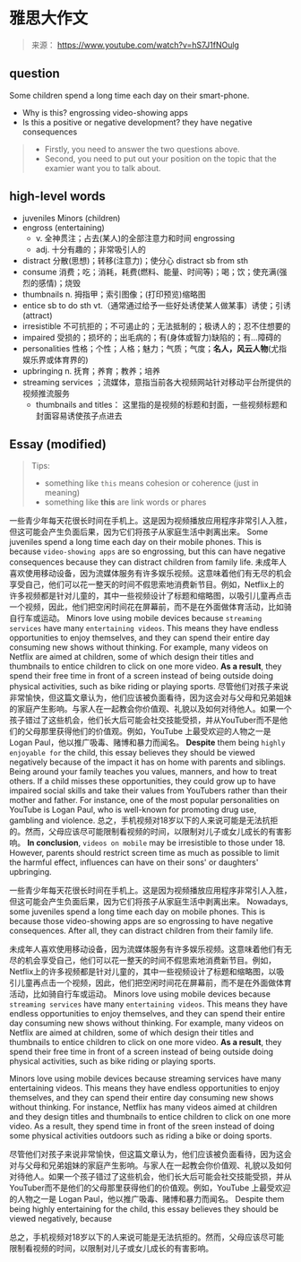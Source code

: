 # 雅思大作文
> 来源： https://www.youtube.com/watch?v=hS7J1fNOulg

## question
Some children spend a long time each day on their smart-phone. 
- Why is this?  engrossing video-showing apps
- Is this a positive or negative development? they have negative consequences

> - Firstly, you need to answer the two questions above.
> - Second, you need to put out your position on the topic that the examier want you to talk about.

## high-level words
- juveniles Minors (children)
- engross (entertaining)
  - v. 全神贯注；占去(某人)的全部注意力和时间 engrossing
  - adj. 十分有趣的；非常吸引人的 
- distract 分散(思想)；转移(注意力)；使分心 distract sb from sth
- consume 消费；吃；消耗，耗费(燃料、能量、时间等)；喝；饮；使充满(强烈的感情)；烧毁
- thumbnails n. 拇指甲；索引图像；(打印预览)缩略图
- entice sb to do sth vt.（通常通过给予一些好处诱使某人做某事）诱使；引诱 (attract) 
- irresistible 不可抗拒的；不可遏止的；无法抵制的；极诱人的；忍不住想要的
- impaired 受损的；损坏的；出毛病的；有(身体或智力)缺陷的；有…障碍的
- personalities 性格；个性；人格；魅力；气质；气度；**名人，风云人物**(尤指娱乐界或体育界的)
- upbringing n. 抚育；养育；教养；培养
- streaming services ；流媒体，意指当前各大视频网站针对移动平台所提供的视频推流服务
  - thumbnails and titles： 这里指的是视频的标题和封面，一些视频标题和封面容易诱使孩子点进去

## Essay (modified)
> Tips: 
> - something like `this` means cohesion or coherence (just in meaning)
> - something like **this** are link words or phares

一些青少年每天花很长时间在手机上。这是因为视频播放应用程序非常引人入胜，但这可能会产生负面后果，因为它们将孩子从家庭生活中剥离出来。
Some juveniles spend a long time each day on their mobile phones. This is because `video-showing apps` are so engrossing, but this can have negative consequences because they can distract children from family life.
未成年人喜欢使用移动设备，因为流媒体服务有许多娱乐视频。这意味着他们有无尽的机会享受自己，他们可以花一整天的时间不假思索地消费新节目。例如，Netflix上的许多视频都是针对儿童的，其中一些视频设计了标题和缩略图，以吸引儿童再点击一个视频，因此，他们把空闲时间花在屏幕前，而不是在外面做体育活动，比如骑自行车或运动。
Minors love using mobile devices because `streaming services` have many `entertaining videos`. This means they have endless opportunities to enjoy themselves, and they can spend their entire day consuming new shows without thinking. For example, many videos on Netflix are aimed at children, some of which design their titles and thumbnails to entice children to click on one more video. **As a result**, they spend their free time in front of a screen instead of being outside doing physical activities, such as bike riding or playing sports.
尽管他们对孩子来说非常愉快，但这篇文章认为，他们应该被负面看待，因为这会对与父母和兄弟姐妹的家庭产生影响。与家人在一起教会你价值观、礼貌以及如何对待他人。如果一个孩子错过了这些机会，他们长大后可能会社交技能受损，并从YouTuber而不是他们的父母那里获得他们的价值观。例如，YouTube 上最受欢迎的人物之一是 Logan Paul，他以推广吸毒、赌博和暴力而闻名。
**Despite** them being `highly enjoyable for` the child, this essay believes they should be viewed negatively because of the impact it has on home with parents and siblings. Being around your family teaches you values, manners, and how to treat others. If a child misses these opportunities, they could grow up to have impaired social skills and take their values from  YouTubers rather than their mother and father. For instance, one of the most popular personalities on YouTube is Logan Paul, who is well-known for promoting drug use, gambling and violence.
总之，手机视频对18岁以下的人来说可能是无法抗拒的。然而，父母应该尽可能限制看视频的时间，以限制对儿子或女儿成长的有害影响。
**In conclusion**, `videos on mobile` may be irresistible to those under 18. However, parents should restrict screen time as much as possible to limit the harmful effect, influences can have on their sons' or daughters' upbringing.

一些青少年每天花很长时间在手机上。这是因为视频播放应用程序非常引人入胜，但这可能会产生负面后果，因为它们将孩子从家庭生活中剥离出来。
Nowadays, some juveniles spend a long time each day on mobile phones. This is because those video-showing apps are so engrossing to have negative consequences. After all, they can distract children from their family life.

未成年人喜欢使用移动设备，因为流媒体服务有许多娱乐视频。这意味着他们有无尽的机会享受自己，他们可以花一整天的时间不假思索地消费新节目。例如，Netflix上的许多视频都是针对儿童的，其中一些视频设计了标题和缩略图，以吸引儿童再点击一个视频，因此，他们把空闲时间花在屏幕前，而不是在外面做体育活动，比如骑自行车或运动。
Minors love using mobile devices because `streaming services` have many `entertaining videos`. This means they have endless opportunities to enjoy themselves, and they can spend their entire day consuming new shows without thinking. For example, many videos on Netflix are aimed at children, some of which design their titles and thumbnails to entice children to click on one more video. **As a result**, they spend their free time in front of a screen instead of being outside doing physical activities, such as bike riding or playing sports.

Minors love using mobile devices because streaming services have many entertaining videos. This means they have endless opportunities to enjoy themselves, and they can spend their entire day consuming new shows without thinking. For instance, Netflix has many videos aimed at children and they design titles and thumbnails to entice children to click on one more video. As a result, they spend time in front of the sreen instead of doing some physical activities outdoors such as riding a bike or doing sports.

尽管他们对孩子来说非常愉快，但这篇文章认为，他们应该被负面看待，因为这会对与父母和兄弟姐妹的家庭产生影响。与家人在一起教会你价值观、礼貌以及如何对待他人。如果一个孩子错过了这些机会，他们长大后可能会社交技能受损，并从YouTuber而不是他们的父母那里获得他们的价值观。例如，YouTube 上最受欢迎的人物之一是 Logan Paul，他以推广吸毒、赌博和暴力而闻名。
Despite them being highly entertaining for the child, this essay believes they should be viewed negatively, because 

总之，手机视频对18岁以下的人来说可能是无法抗拒的。然而，父母应该尽可能限制看视频的时间，以限制对儿子或女儿成长的有害影响。